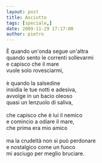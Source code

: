 ```yaml
---
layout: post
title: Asciutto
tags: [speciale,]
date: 2009-11-29 17:17:00
author: pietro
---
```

È quando un'onda segue un'altra<br/>quando sento le correnti sollevarmi<br/>e capisco che il mare<br/>vuole solo rovesciarmi,<br/><br/>è quando la salsedine<br/>insidia le tue notti e adesiva,<br/>avvolge in un bacio oleoso<br/>quasi un lenzuolo di saliva,<br/><br/>che capisco che è lui il nemico<br/>e comincio a odiare il mare,<br/>che prima era mio amico<br/><br/>ma la crudeltà non si può perdonare<br/>e nostalgico come un fuoco<br/>mi asciugo per meglio bruciare.

